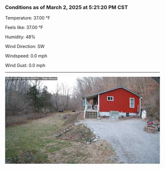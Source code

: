 ### Conditions as of March 2, 2025 at 5:21:20 PM CST 

Temperature: 37.00 &deg;F

Feels like: 37.00 &deg;F

Humidity: 48%

Wind Direction: SW

Windspeed: 0.0 mph

Wind Gust: 0.0 mph

---

<img src="./images/latest.jpeg"/>

